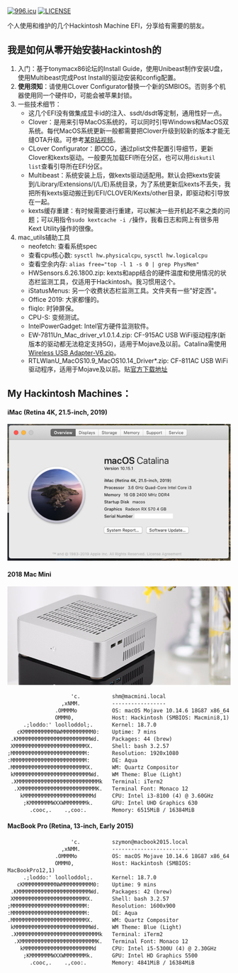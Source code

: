 
[![996.icu](https://img.shields.io/badge/link-996.icu-red.svg)](https://996.icu)
[![LICENSE](https://img.shields.io/badge/license-Anti%20996-blue.svg)](https://github.com/996icu/996.ICU/blob/master/LICENSE)

个人使用和维护的几个Hackintosh Machine EFI，分享给有需要的朋友。

## 我是如何从零开始安装Hackintosh的
1. 入门：基于tonymacx86论坛的Install Guide，使用Unibeast制作安装U盘，使用Multibeast完成Post Install的驱动安装和config配置。
2. **使用须知**：请使用CLover Configurator替换一个新的SMBIOS。否则多个机器使用同一个硬件ID，可能会被苹果封锁。
3. 一些技术细节：
    - 这几个EFI没有做集成显卡id的注入、ssdt/dsdt等定制，通用性好一点。
    - Clover：是用来引导MacOS系统的，可以同时引导Windows和MacOS双系统。每代MacOS系统更新一般都需要把Clover升级到较新的版本才能无缝OTA升级。可参考[某B站视频](https://www.bilibili.com/video/av49751074?t=72)。
    - CLover Configurator：即CCG，通过plist文件配置引导细节，更新Clover和kexts驱动。一般要先加载EFI所在分区，也可以用`diskutil list`查看引导所在EFI分区。
    - Multibeast：系统安装上后，做kexts驱动适配用。默认会把kexts安装到/Library/Extensions/(/L/E)系统目录，为了系统更新后kexts不丢失，我把所有kexts驱动搬迁到/EFI/CLOVER/Kexts/other目录，即驱动和引导放在一起。
    - kexts缓存重建：有时候需要进行重建，可以解决一些开机起不来之类的问题；可以用指令`sudo kextcache -i /`操作，我看日志和网上有很多用Kext Utility操作的很像。
4. mac_utils辅助工具
    - neofetch: 查看系统spec
    - 查看cpu核心数: `sysctl hw.physicalcpu`, `sysctl hw.logicalcpu`
    - 查看空余内存: `alias free="top -l 1 -s 0 | grep PhysMem"`
    - HWSensors.6.26.1800.zip: kexts和app结合的硬件温度和使用情况的状态栏监测工具，仅适用于Hackintosh。我习惯用这个。
    - iStatusMenus: 另一个收费状态栏监测工具。文件夹有一些"好定西"。
    - Office 2019: 大家都懂的。
    - fliqlo: 时钟屏保。
    - CPU-S: 变频测试。
    - IntelPowerGadget: Intel官方硬件监测软件。
    - EW-7811Un_Mac_driver_v1.0.1.4.zip: CF-915AC USB WiFi驱动程序(新版本的驱动都无法稳定支持5G)，适用于Mojave及以前。Catalina需使用 [Wireless USB Adapter-V6.zip](https://github.com/chris1111/Wireless-USB-Adapter/releases)。
    - RTLWlanU_MacOS10.9_MacOS10.14_Driver*.zip: CF-811AC USB WiFi驱动程序，适用于Mojave及以前。贴[官方下载地址](http://www.comfast.cn/index.php?m=content&c=index&a=show&catid=30&id=335)

## My Hackintosh Machines：
#### iMac (Retina 4K, 21.5-inch, 2019)
![](./iMac-4k-2019-Catalina-10.15.1.png)


#### 2018 Mac Mini
![](./L65_itx_case.png)

```
                    'c.          shm@macmini.local
                 ,xNMM.          -----------------
               .OMMMMo           OS: macOS Mojave 10.14.6 18G87 x86_64
               OMMM0,            Host: Hackintosh (SMBIOS: Macmini8,1)
     .;loddo:' loolloddol;.      Kernel: 18.7.0
   cKMMMMMMMMMMNWMMMMMMMMMM0:    Uptime: 7 mins
 .KMMMMMMMMMMMMMMMMMMMMMMMWd.    Packages: 44 (brew)
 XMMMMMMMMMMMMMMMMMMMMMMMX.      Shell: bash 3.2.57
;MMMMMMMMMMMMMMMMMMMMMMMM:       Resolution: 1920x1080
:MMMMMMMMMMMMMMMMMMMMMMMM:       DE: Aqua
.MMMMMMMMMMMMMMMMMMMMMMMMX.      WM: Quartz Compositor
 kMMMMMMMMMMMMMMMMMMMMMMMMWd.    WM Theme: Blue (Light)
 .XMMMMMMMMMMMMMMMMMMMMMMMMMMk   Terminal: iTerm2
  .XMMMMMMMMMMMMMMMMMMMMMMMMK.   Terminal Font: Monaco 12
    kMMMMMMMMMMMMMMMMMMMMMMd     CPU: Intel i3-8100 (4) @ 3.60GHz
     ;KMMMMMMMWXXWMMMMMMMk.      GPU: Intel UHD Graphics 630
       .cooc,.    .,coo:.        Memory: 6515MiB / 16384MiB
```

#### MacBook Pro (Retina, 13-inch, Early 2015)
```
                    'c.          szymon@macbook2015.local
                 ,xNMM.          ------------------------
               .OMMMMo           OS: macOS Mojave 10.14.6 18G87 x86_64
               OMMM0,            Host: Hackintosh (SMBIOS: MacBookPro12,1)
     .;loddo:' loolloddol;.      Kernel: 18.7.0
   cKMMMMMMMMMMNWMMMMMMMMMM0:    Uptime: 9 mins
 .KMMMMMMMMMMMMMMMMMMMMMMMWd.    Packages: 42 (brew)
 XMMMMMMMMMMMMMMMMMMMMMMMX.      Shell: bash 3.2.57
;MMMMMMMMMMMMMMMMMMMMMMMM:       Resolution: 1600x900
:MMMMMMMMMMMMMMMMMMMMMMMM:       DE: Aqua
.MMMMMMMMMMMMMMMMMMMMMMMMX.      WM: Quartz Compositor
 kMMMMMMMMMMMMMMMMMMMMMMMMWd.    WM Theme: Blue (Light)
 .XMMMMMMMMMMMMMMMMMMMMMMMMMMk   Terminal: iTerm2
  .XMMMMMMMMMMMMMMMMMMMMMMMMK.   Terminal Font: Monaco 12
    kMMMMMMMMMMMMMMMMMMMMMMd     CPU: Intel i5-5300U (4) @ 2.30GHz
     ;KMMMMMMMWXXWMMMMMMMk.      GPU: Intel HD Graphics 5500
       .cooc,.    .,coo:.        Memory: 4841MiB / 16384MiB
```